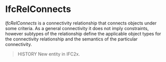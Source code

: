 # IfcRelConnects

_IfcRelConnects_ is a connectivity relationship that connects objects under some criteria. As a general connectivity it does not imply constraints, however subtypes of the relationship define the applicable object types for the connectivity relationship and the semantics of the particular connectivity.

> HISTORY  New entity in IFC2x.

